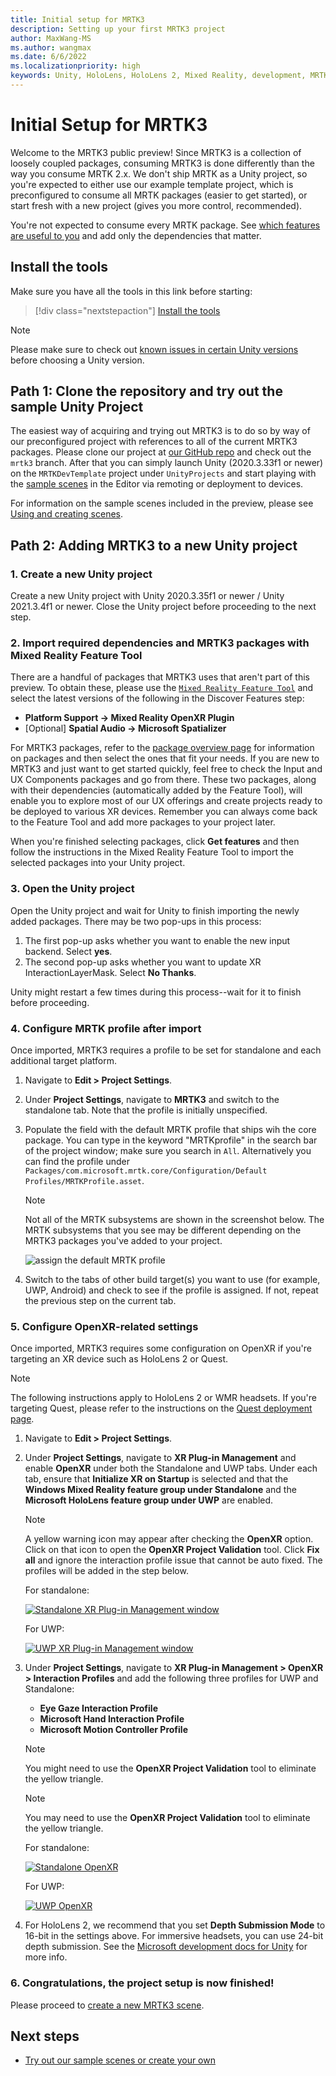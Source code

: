 ```yaml
---
title: Initial setup for MRTK3
description: Setting up your first MRTK3 project
author: MaxWang-MS
ms.author: wangmax
ms.date: 6/6/2022
ms.localizationpriority: high
keywords: Unity, HoloLens, HoloLens 2, Mixed Reality, development, MRTK3, initial setup, setup, Mixed Reality Toolkit, MRTK
---
```


# Initial Setup for MRTK3

Welcome to the MRTK3 public preview! Since MRTK3 is a collection of loosely coupled packages, consuming MRTK3 is done differently than the way you consume MRTK 2.x. We don't ship MRTK as a Unity project, so you're expected to either use our example template project, which is preconfigured to consume all MRTK packages (easier to get started), or start fresh with a new project (gives you more control, recommended).

You're not expected to consume every MRTK package. See [which features are useful to you](packages/packages-overview.md) and add only the dependencies that matter.

## Install the tools

Make sure you have all the tools in this link before starting:

> [!div class="nextstepaction"]
> [Install the tools](/windows/mixed-reality/develop/install-the-tools?tabs=unity)

>[!NOTE]
>Please make sure to check out [known issues in certain Unity versions](unity/known-issues.md) before choosing a Unity version.

## Path 1: Clone the repository and try out the sample Unity Project

The easiest way of acquiring and trying out MRTK3 is to do so by way of our preconfigured project with references to all of the current MRTK3 packages. Please clone our project at [our GitHub repo](https://github.com/microsoft/MixedRealityToolkit-Unity/tree/mrtk3) and check out the `mrtk3` branch. After that you can simply launch Unity (2020.3.33f1 or newer) on the `MRTKDevTemplate` project under `UnityProjects` and start playing with the [sample scenes](scenes.md) in the Editor via remoting or deployment to devices.

For information on the sample scenes included in the preview, please see [Using and creating scenes](scenes.md).

## Path 2: Adding MRTK3 to a new Unity project

### 1. Create a new Unity project

Create a new Unity project with Unity 2020.3.35f1 or newer / Unity 2021.3.4f1 or newer. Close the Unity project before proceeding to the next step.

### 2. Import required dependencies and MRTK3 packages with Mixed Reality Feature Tool

There are a handful of packages that MRTK3 uses that aren't part of this preview. To obtain these, please use the [`Mixed Reality Feature Tool`](/windows/mixed-reality/develop/unity/welcome-to-mr-feature-tool) and select the latest versions of the following in the Discover Features step:

- **Platform Support → Mixed Reality OpenXR Plugin**
- [Optional] **Spatial Audio → Microsoft Spatializer**

For MRTK3 packages, refer to the [package overview page](packages/packages-overview.md) for information on packages and then select the ones that fit your needs. If you are new to MRTK3 and just want to get started quickly, feel free to check the Input and UX Components packages and go from there. These two packages, along with their dependencies (automatically added by the Feature Tool), will enable you to explore most of our UX offerings and create projects ready to be deployed to various XR devices. Remember you can always come back to the Feature Tool and add more packages to your project later.

When you're finished selecting packages, click **Get features** and then follow the instructions in the Mixed Reality Feature Tool to import the selected packages into your Unity project.

### 3. Open the Unity project

Open the Unity project and wait for Unity to finish importing the newly added packages. There may be two pop-ups in this process:

1. The first pop-up asks whether you want to enable the new input backend. Select **yes**.
1. The second pop-up asks whether you want to update XR InteractionLayerMask. Select **No Thanks**.

Unity might restart a few times during this process--wait for it to finish before proceeding.

### 4. Configure MRTK profile after import

Once imported, MRTK3 requires a profile to be set for standalone and each additional target platform.

1. Navigate to **Edit > Project Settings**.
1. Under **Project Settings**, navigate to **MRTK3** and switch to the standalone tab. Note that the profile is initially unspecified.
1. Populate the field with the default MRTK profile that ships wih the core package. You can type in the keyword "MRTKprofile" in the search bar of the project window; make sure you search in `All`. Alternatively you can find the profile under `Packages/com.microsoft.mrtk.core/Configuration/Default Profiles/MRTKProfile.asset`.
   >[!NOTE]
   > Not all of the MRTK subsystems are shown in the screenshot below. The MRTK subsystems that you see may be different depending on the MRTK3 packages you've added to your project.

   ![assign the default MRTK profile](images/mrtk-profile.png)
1. Switch to the tabs of other build target(s) you want to use (for example, UWP, Android) and check to see if the profile is assigned. If not, repeat the previous step on the current tab.

### 5. Configure OpenXR-related settings

Once imported, MRTK3 requires some configuration on OpenXR if you're targeting an XR device such as HoloLens 2 or Quest.

> [!NOTE]
> The following instructions apply to HoloLens 2 or WMR headsets. If you're targeting Quest, please refer to the instructions on the [Quest deployment page](deployment/quest-deployment.md#deployment-prerequisites).

1. Navigate to **Edit > Project Settings**.

1. Under **Project Settings**, navigate to **XR Plug-in Management** and enable **OpenXR** under both the Standalone and UWP tabs. Under each tab, ensure that **Initialize XR on Startup** is selected and that the **Windows Mixed Reality feature group under Standalone** and the **Microsoft HoloLens feature group under UWP** are enabled.

    > [!NOTE]
    > A yellow warning icon may appear after checking the **OpenXR** option. Click on that icon to open the **OpenXR Project Validation** tool. Click **Fix all** and ignore the interaction profile issue that cannot be auto fixed. The profiles will be added in the step below.

   For standalone:

   [![Standalone XR Plug-in Management window](images/standalone-xr-plug-in-management.png)](images/standalone-xr-plug-in-management.png)

   For UWP:

   [![UWP XR Plug-in Management window](images/uwp-xr-plug-in-management.png)](images/uwp-xr-plug-in-management.png)

1. Under **Project Settings**, navigate to **XR Plug-in Management > OpenXR > Interaction Profiles** and add the following three profiles for UWP and Standalone:

    * **Eye Gaze Interaction Profile**
    * **Microsoft Hand Interaction Profile**
    * **Microsoft Motion Controller Profile**

    > [!NOTE]
    > You might need to use the **OpenXR Project Validation** tool to eliminate the yellow triangle.

   > [!NOTE]
   > You may need to use the **OpenXR Project Validation** tool to eliminate the yellow triangle.

   For standalone:

   [![Standalone OpenXR](images/standalone-openxr.png)](images/standalone-openxr.png)

   For UWP:

   [![UWP OpenXR](images/uwp-openxr.png)](images/uwp-openxr.png)

1. For HoloLens 2, we recommend that you set **Depth Submission Mode** to 16-bit in the settings above. For immersive headsets, you can use 24-bit depth submission. See the [Microsoft development docs for Unity](/windows/mixed-reality/develop/unity/recommended-settings-for-unity#enable-depth-buffer-sharing) for more info.

### 6. Congratulations, the project setup is now finished!

Please proceed to [create a new MRTK3 scene](scenes.md#creating-a-new-scene-with-mrtk3).

## Next steps

* [Try out our sample scenes or create your own](scenes.md)
